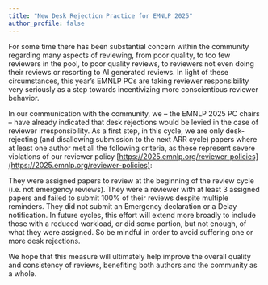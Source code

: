 ```yaml
---
title: "New Desk Rejection Practice for EMNLP 2025"
author_profile: false
---
```


For some time there has been substantial concern within the community regarding many aspects of reviewing, from poor quality, to too few reviewers in the pool, to poor quality reviews, to reviewers not even doing their reviews or resorting to AI generated reviews. In light of these circumstances, this year’s EMNLP PCs are taking reviewer responsibility very seriously as a step towards incentivizing more conscientious reviewer behavior.

In our communication with the community, we – the EMNLP 2025 PC chairs – have already indicated that desk rejections would be levied in the case of reviewer irresponsibility.  As a first step, in this cycle, we are only desk-rejecting (and disallowing submission to the next ARR cycle) papers where at least one author met all the following criteria, as these represent severe violations of our reviewer policy [https://2025.emnlp.org/reviewer-policies](https://2025.emnlp.org/reviewer-policies):

They were assigned papers to review at the beginning of the review cycle (i.e. not emergency reviews).
They were a reviewer with at least 3 assigned papers and failed to submit 100% of their reviews despite multiple reminders.
They did not submit an Emergency declaration or a Delay notification.
In future cycles, this effort will extend more broadly to include those with a reduced workload, or did some portion, but not enough, of what they were assigned.  So be mindful in order to avoid suffering one or more desk rejections. 

We hope that this measure will ultimately help improve the overall quality and consistency of reviews, benefiting both authors and the community as a whole.
